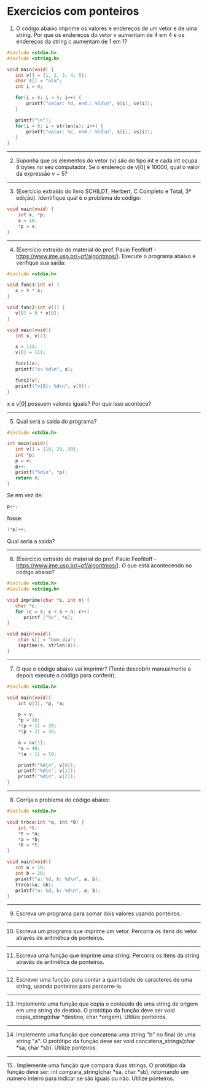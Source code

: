 # Exercicios com ponteiros

1. O código abaixo imprime os valores e endereços de um vetor e de uma string. Por que os endereços do vetor v aumentam de 4 em 4 
e os endereços da string c aumentam de 1 em 1?

```c
#include <stdio.h>
#include <string.h>

void main(void) {
   int v[] = {1, 2, 3, 4, 5};
   char s[] = "ola";
   int i = 0;

   for(i = 0; i < 5; i++) {
       printf("valor: %d, end.: %ld\n", v[i], &v[i]);
   }

   printf("\n");
   for(i = 0; i < strlen(s); i++) {
       printf("valor: %c, end.: %ld\n", s[i], &s[i]);
   }
}
```
___

2. Suponha que os elementos do vetor (v) são do tipo int e cada int ocupa 8 bytes no seu computador. Se o endereço de v[0] é 10000, qual o valor da expressão v + 5?
___

3. (Exercício extraído do livro SCHILDT, Herbert, C Completo e Total, 3ª edição). Identifique qual é o problema do código:

```c
void main(void) {
    int x, *p;
    x = 10;
    *p = x;
}
```
___

4. (Exercício extraído do material do prof. Paulo Feofiloff - https://www.ime.usp.br/~pf/algoritmos/).  Execute o programa abaixo 
e verifique sua saída:

```c
#include <stdio.h>

void func1(int x) {
   x = 9 * x;
}

void func2(int v[]) {
   v[0] = 9 * v[0];
}

void main(void){
   int x, v[2];

   x = 111;
   v[0] = 111;

   func1(x);
   printf("x: %d\n", x);

   func2(v);
   printf("v[0]: %d\n", v[0]);
}
```

x e v[0] possuem valores iguais? Por que isso acontece?
___

5. Qual será a saída do programa?

```c
#include <stdio.h>

int main(void){
   int v[] = {10, 20, 30};
   int *p;
   p = v;
   p++;
   printf("%d\n", *p);
   return 0;
}
```

Se em vez de:

```c
p++;
```

fosse:

```c
(*p)++;
```

Qual seria a saída?
___

6. (Exercício extraído do material do prof. Paulo Feofiloff - https://www.ime.usp.br/~pf/algoritmos/). O que está acontecendo no 
código abaixo?

```c
#include <stdio.h>
#include <string.h>

void imprime(char *s, int n) {
   char *c;
   for (c = s; c < s + n; c++)
      printf ("%c", *c);
}

void main(void){
    char s[] = "bom dia";
    imprime(s, strlen(s));
}
```
___

7. O que o código abaixo vai imprimir? (Tente descobrir manualmente e depois execute o código para conferir).

```c
#include <stdio.h>

void main(void){
    int v[3], *p, *a;

    p = v; 
    *p = 10;
    *(p + 1) = 20;
    *(p + 2) = 30;

    a = &v[1];
    *a = 40;
    *(a - 1) = 50;

    printf("%d\n", v[0]);
    printf("%d\n", v[1]);
    printf("%d\n", v[2]);
}
```
___

8. Corrija o problema do código abaixo:

```c
#include <stdio.h>

void troca(int *a, int *b) {
    int *t;
    *t = *a;
    *a = *b;
    *b = *t;
}

void main(void){
   int a = 10;
   int b = 20;
   printf("a: %d, b: %d\n", a, b);
   troca(&a, &b);
   printf("a: %d, b: %d\n", a, b);
}
```
___

9. Escreva um programa para somar dois valores usando ponteiros.
___

10. Escreva um programa que imprime um vetor. Percorra os itens do vetor através de aritmética de ponteiros.
___

11. Escreva uma função que imprime uma string. Percorra os itens da string através de aritmética de ponteiros.
___

12. Escrever uma função para contar a quantidade de caracteres de uma string, usando ponteiros para percorre-la. 
___

13. Implemente uma função que copia o conteúdo de uma string de origem em uma string de destino. O protótipo da função deve ser
void copia_string(char *destino, char *origem). Utilize ponteiros.
___

14. Implemente uma função que concatena uma string "b" no final de uma string "a". O protótipo da função deve ser void concatena_strings(char *sa, char *sb). Utilize ponteiros.
___

15 . Implemente uma função que compara duas strings. O protótipo da função deve ser: int compara_string(char *sa, char *sb), retornando um número inteiro para indicar se são iguais ou não. Utilize ponteiros.


